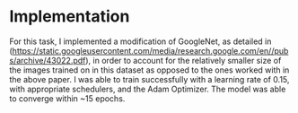 
# Implementation

For this task, I implemented a modification of GoogleNet, as detailed in (https://static.googleusercontent.com/media/research.google.com/en//pubs/archive/43022.pdf),
in order to account for the relatively smaller size of the images trained on in this dataset as opposed to the ones worked with in the above paper. I was able to train successfully with a learning rate of 0.15, 
with appropriate schedulers, and the Adam Optimizer. The model was able to converge within ~15 epochs. 







